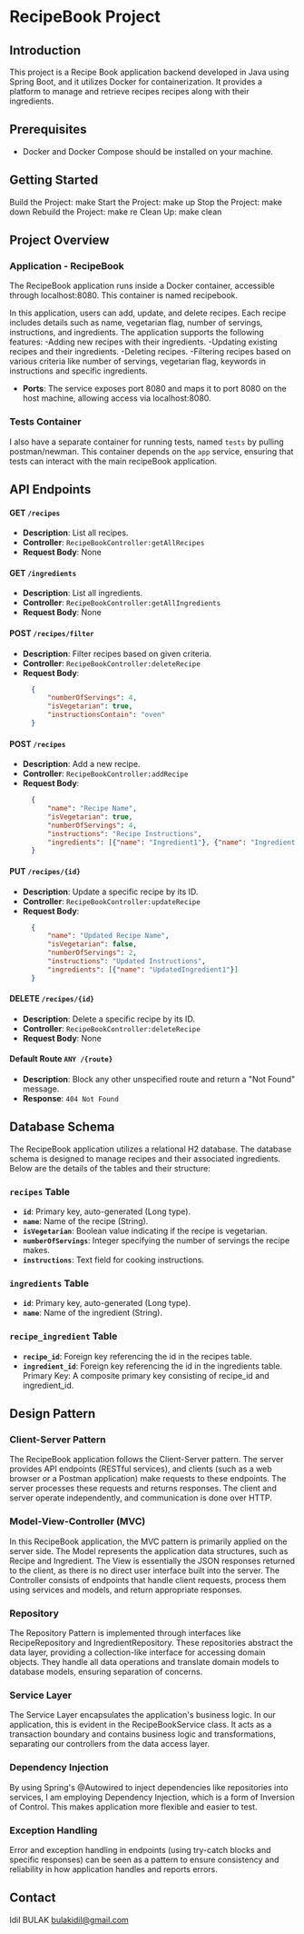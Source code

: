 # RecipeBook Project

## Introduction
This project is a Recipe Book application backend developed in Java using Spring Boot, and it utilizes Docker for containerization. It provides a platform to manage and retrieve recipes recipes along with their ingredients.

## Prerequisites
- Docker and Docker Compose should be installed on your machine.

## Getting Started
Build the Project: make
Start the Project: make up
Stop the Project: make down
Rebuild the Project: make re
Clean Up: make clean

## Project Overview

### Application - RecipeBook
The RecipeBook application runs inside a Docker container, accessible through localhost:8080. This container is named recipebook.

In this application, users can add, update, and delete recipes. Each recipe includes details such as name, vegetarian flag, number of servings, instructions, and ingredients. The application supports the following features:
    -Adding new recipes with their ingredients.
    -Updating existing recipes and their ingredients.
    -Deleting recipes.
    -Filtering recipes based on various criteria like number of servings, vegetarian flag, keywords in instructions and specific ingredients.

- **Ports**: The service exposes port 8080 and maps it to port 8080 on the host machine, allowing access via localhost:8080.

### Tests Container
I also have a separate container for running tests, named `tests` by pulling postman/newman. This container depends on the `app` service, ensuring that tests can interact with the main recipeBook application.

## API Endpoints

#### **GET** `/recipes`
- **Description**: List all recipes.
- **Controller**: `RecipeBookController:getAllRecipes`
- **Request Body**: None

#### **GET** `/ingredients`
- **Description**: List all ingredients.
- **Controller**: `RecipeBookController:getAllIngredients`
- **Request Body**: None

#### **POST** `/recipes/filter`
- **Description**: Filter recipes based on given criteria.
- **Controller**: `RecipeBookController:deleteRecipe`
- **Request Body**: 
  ```json
    {
        "numberOfServings": 4,
        "isVegetarian": true,
        "instructionsContain": "oven"
    }

#### **POST** `/recipes`
- **Description**: Add a new recipe.
- **Controller**: `RecipeBookController:addRecipe`
- **Request Body**: 
  ```json
    {
        "name": "Recipe Name",
        "isVegetarian": true,
        "numberOfServings": 4,
        "instructions": "Recipe Instructions",
        "ingredients": [{"name": "Ingredient1"}, {"name": "Ingredient2"}]
    }

#### **PUT** `/recipes/{id}`
- **Description**:  Update a specific recipe by its ID.
- **Controller**: `RecipeBookController:updateRecipe`
- **Request Body**: 
  ```json
    {
        "name": "Updated Recipe Name",
        "isVegetarian": false,
        "numberOfServings": 2,
        "instructions": "Updated Instructions",
        "ingredients": [{"name": "UpdatedIngredient1"}]
    }

#### **DELETE** `/recipes/{id}`
- **Description**: Delete a specific recipe by its ID.
- **Controller**: `RecipeBookController:deleteRecipe`
- **Request Body**: None

#### **Default Route** `ANY /{route}`
- **Description**: Block any other unspecified route and return a "Not Found" message.
- **Response**: `404 Not Found`

## Database Schema

The RecipeBook application utilizes a relational H2 database. The database schema is designed to manage recipes and their associated ingredients. Below are the details of the tables and their structure:

### `recipes` Table
- **`id`**: Primary key, auto-generated (Long type).
- **`name`**: Name of the recipe (String).
- **`isVegetarian`**: Boolean value indicating if the recipe is vegetarian.
- **`numberOfServings`**: Integer specifying the number of servings the recipe makes.
- **`instructions`**: Text field for cooking instructions.

### `ingredients` Table
- **`id`**: Primary key, auto-generated (Long type).
- **`name`**: Name of the ingredient (String).

### `recipe_ingredient` Table
- **`recipe_id`**: Foreign key referencing the id in the recipes table.
- **`ingredient_id`**: Foreign key referencing the id in the ingredients table.
Primary Key: A composite primary key consisting of recipe_id and ingredient_id.

## Design Pattern

### Client-Server Pattern
The RecipeBook application follows the Client-Server pattern. The server provides API endpoints (RESTful services), and clients (such as a web browser or a Postman application) make requests to these endpoints. The server processes these requests and returns responses. The client and server operate independently, and communication is done over HTTP.
### Model-View-Controller (MVC)
In this RecipeBook application, the MVC pattern is primarily applied on the server side. The Model represents the application data structures, such as Recipe and Ingredient. The View is essentially the JSON responses returned to the client, as there is no direct user interface built into the server. The Controller consists of endpoints that handle client requests, process them using services and models, and return appropriate responses.
### Repository
The Repository Pattern is implemented through interfaces like RecipeRepository and IngredientRepository. These repositories abstract the data layer, providing a collection-like interface for accessing domain objects. They handle all data operations and translate domain models to database models, ensuring separation of concerns.
### Service Layer
The Service Layer encapsulates the application's business logic. In our application, this is evident in the RecipeBookService class. It acts as a transaction boundary and contains business logic and transformations, separating our controllers from the data access layer.
### Dependency Injection
By using Spring's @Autowired to inject dependencies like repositories into services, I am employing Dependency Injection, which is a form of Inversion of Control. This makes application more flexible and easier to test.
### Exception Handling
Error and exception handling in endpoints (using try-catch blocks and specific responses) can be seen as a pattern to ensure consistency and reliability in how application handles and reports errors.

## Contact
Idil BULAK
bulakidil@gmail.com